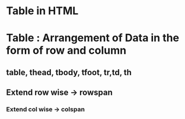 # Table in HTML
# Table : Arrangement of Data in the form of row and column
## table, thead, tbody, tfoot, tr,td, th
## Extend row  wise ->  rowspan
### Extend col wise -> colspan